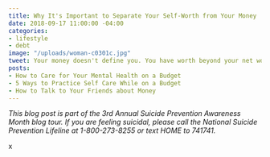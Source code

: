 ```yaml
---
title: Why It's Important to Separate Your Self-Worth from Your Money
date: 2018-09-17 11:00:00 -04:00
categories:
- lifestyle
- debt
image: "/uploads/woman-c0301c.jpg"
tweet: Your money doesn't define you. You have worth beyond your net worth.
posts:
- How to Care for Your Mental Health on a Budget
- 5 Ways to Practice Self Care While on a Budget
- How to Talk to Your Friends about Money
---
```


*This blog post is part of the 3rd Annual Suicide Prevention Awareness Month blog tour. If you are feeling suicidal, please call the National Suicide Prevention Lifeline at 1-800-273-8255 or text HOME to 741741.*

x
